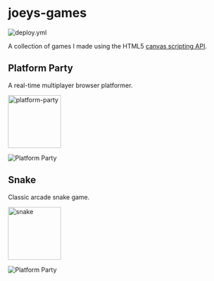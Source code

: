 # joeys-games

![deploy.yml](https://git.joeyshi.xyz/joey/joeys-games/actions/workflows/deploy.yml/badge.svg)

A collection of games I made using the HTML5 <a href="https://developer.mozilla.org/en-US/docs/Web/HTML/Element/canvas">canvas scripting API</a>.

## Platform Party

A real-time multiplayer browser platformer.

<a href="https://play.joeyshi.xyz/platform-party">
    <img src="./images/join_game.png" width=120 alt="platform-party"/>
</a>

![Platform Party](./images/platform_party.webp)

## Snake

Classic arcade snake game.

<a href="https://play.joeyshi.xyz/snake">
    <img src="./images/join_game.png" width=120 alt="snake"/>
</a>

![Platform Party](./images/snake.webp)
